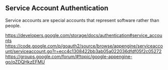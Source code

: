 ## Service Account Authentication

Service accounts are special accounts that represent software rather than people. 

https://developers.google.com/storage/docs/authentication#service_accounts
https://code.google.com/p/goauth2/source/browse/appengine/serviceaccount/serviceaccount.go?r=ecc4c1308422bb3ab05a022036dfdf05f2c05272
https://groups.google.com/forum/#!topic/google-appengine-go/qZDQHkzEFMU
